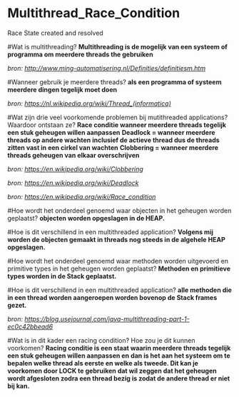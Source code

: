 # Multithread_Race_Condition
Race State created and resolved

#Wat is multithreading?
**Multithreading is de mogelijk van een systeem of programma om meerdere threads the gebruiken**

*bron: http://www.ming-automatisering.nl/Definities/definitiesm.htm*

#Wanneer gebruik je meerdere threads?
**als een programma of systeem meerdere dingen tegelijk moet doen**

*bron: https://nl.wikipedia.org/wiki/Thread_(informatica)*

#Wat zijn drie veel voorkomende problemen bij mutithreaded applications? Waardoor ontstaan ze?
**Race conditie wanneer meerdere threads tegelijk een stuk geheugen willen aanpassen**
**Deadlock = wanneer meerdere threads op andere wachten inclusief de actieve thread dus de threads zitten vast in een cirkel van wachten** 
**Clobbering = wanneer meerdere threads geheugen van elkaar overschrijven**

*bron: https://en.wikipedia.org/wiki/Clobbering*

*bron: https://en.wikipedia.org/wiki/Deadlock*

*bron: https://en.wikipedia.org/wiki/Race_condition*


#Hoe wordt het onderdeel genoemd waar objecten in het geheugen worden geplaatst?
**objecten worden opgeslagen in de HEAP.**

#Hoe is dit verschillend in een multithreaded application?
**Volgens mij worden de objecten gemaakt in threads nog steeds in de algehele HEAP opgeslagen.**

#Hoe wordt het onderdeel genoemd waar methoden worden uitgevoerd en primitive types in het geheugen worden geplaatst?
**Methoden en primitieve types worden in de Stack geplaatst.**

#Hoe is dit verschillend in een multithreaded application?
**alle methoden die in een thread worden aangeroepen worden bovenop de Stack frames gezet.**

*bron: https://blog.usejournal.com/java-multithreading-part-1-ec0c42bbead6*


#Wat is in dit kader een racing condition? Hoe zou je dit kunnen voorkomen?
**Racing conditie is een staat waarin meerdere threads tegelijk een stuk geheugen willen aanpassen en dan is het aan het systeem om te bepalen welke thread als eerste en welke als tweede.
Dit kan je voorkomen door LOCK te gebruiken dat wil zeggen dat het geheugen wordt afgesloten zodra een thread bezig is zodat de andere thread er niet bij kan.**